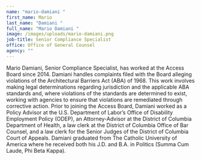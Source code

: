```yaml
---
name: "mario-damiani "
first_name: Mario
last_name: "Damiani "
full_name: "Mario Damiani "
image: /images/uploads/mario-damiani.png
job-title: Senior Compliance Specialist
office: Office of General Counsel
agency: ""
---
```

Mario Damiani, Senior Compliance Specialist, has worked at the Access Board since 2014. Damiani handles complaints filed with the Board alleging violations of the Architectural Barriers Act (ABA) of 1968. This work involves making legal determinations regarding jurisdiction and the applicable ABA standards and, where violations of the standards are determined to exist, working with agencies to ensure that violations are remediated through corrective action. Prior to joining the Access Board, Damiani worked as a Policy Advisor at the U.S. Department of Labor’s Office of Disability Employment Policy (ODEP), an Attorney-Advisor at the District of Columbia Department of Health, a law clerk at the District of Columbia Office of Bar Counsel, and a law clerk for the Senior Judges of the District of Columbia Court of Appeals. Damiani graduated from The Catholic University of America where he received both his J.D. and B.A. in Politics (Summa Cum Laude, Phi Beta Kappa).
